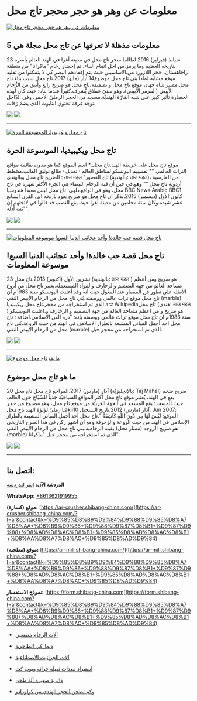 # معلومات عن وهر هو حجر محجر تاج محل

<a href="https://swt.shibang-china.com/?l=ar&img&k=%D9%85%D8%B9%D9%84%D9%88%D9%85%D8%A7%D8%AA+%D8%B9%D9%86+%D9%88%D9%87%D8%B1+%D9%87%D9%88+%D8%AD%D8%AC%D8%B1+%D9%85%D8%AD%D8%AC%D8%B1+%D8%AA%D8%A7%D8%AC+%D9%85%D8%AD%D9%84" target="_blank">![معلومات عن وهر هو حجر محجر تاج محل](http://static.shibang-china.com/all-800x300/681.jpg)</a>

## 5 معلومات مذهلة لا تعرفها عن تاج محل مجلة هي
23 شباط (فبراير) 2016.لطالما سحر تاج محل في مدينة أغرا في الهند العالم بأسره بتاريخه العظيم وما يرمز.من اجل اتمام البناء، تم إحضار رخام &quot;ماكرانا&quot; من منطقة راجاهستان، حجر اللازورد من.الاساسيين حيث يتم إفقادهم البصر كي لا يتمكنوا من تقليد موقع مشابه.لماذا بني تاج محل موضوع14 أيار (مايو) 2017.تاج محل.سبب بناء تاج محل.مصير شاه جهان.موقع تاج محل و تصميمه.تاج محل هو ضريح رائع وأنيق من الرُّخام الأبيض (المرمر الأبيض)، وهو مبنىً عملاق يُشرف.كثيراً عندما بناه؛ حيث كان لهذه الحضارة تأثير كبير على شِبه القارّة الهنديّة.مسجد من الحجر الرمليّ الأحمر، وفي الدّاخل توجد غرفة تحتوي التابوت الذي يضمّ رُفات.


<a href="https://whatsapp.shibangsoft.com/WhatsApp.php" target="_blank" title="WhatsApp">![](http://static.shibang-china.com/icon/whatsapp.png)</a> <a href="https://swt.shibang-china.com/?l=ar&icon&k=%D9%85%D8%B9%D9%84%D9%88%D9%85%D8%A7%D8%AA+%D8%B9%D9%86+%D9%88%D9%87%D8%B1+%D9%87%D9%88+%D8%AD%D8%AC%D8%B1+%D9%85%D8%AD%D8%AC%D8%B1+%D8%AA%D8%A7%D8%AC+%D9%85%D8%AD%D9%84" target="_blank">![](http://static.shibang-china.com/icon/chat-ar.png)</a>

---

<a href="https://swt.shibang-china.com/?l=ar&img&k=%D9%85%D8%B9%D9%84%D9%88%D9%85%D8%A7%D8%AA+%D8%B9%D9%86+%D9%88%D9%87%D8%B1+%D9%87%D9%88+%D8%AD%D8%AC%D8%B1+%D9%85%D8%AD%D8%AC%D8%B1+%D8%AA%D8%A7%D8%AC+%D9%85%D8%AD%D9%84" target="_blank">![تاج محل ويكيبيديا، الموسوعة الحرة](http://static.shibang-china.com/all-800x300/246.jpg)</a>

## تاج محل ويكيبيديا، الموسوعة الحرة
موقع تاج محل على خريطة الهند.تاج محل.* اسم الموقع كما هو مدون بقائمة مواقع التراث العالمي ** تقسييم اليونسكو لمناطق العالم &middot; تعديل &middot; طالع توثيق القالب.مخطط الضريح.تاج محل وبالهندي : ताज महल &quot;تاج القصور (بالهندية: ताज महल)، من الفارسية أردوية تاج محل &quot;&quot; وهو.في حين أن قبة الرخام البيضاء هي الجزء الأكثر شهرة في تاج محل، وهو في الواقع.دلهي: تاج محل ليس معبدا هندوسيا BBC News Arabic BBC1 كانون الأول (ديسمبر) 2015.يذكر ان تاج محل هو ضريح يعود تاريخه الى القرن السابع عشر شيده.وكان ستة محامين من مدينة أغرا حيث يقع النصب قد قالوا في لائحتهم إن &quot;ثمة أدلة&quot;.


<a href="https://whatsapp.shibangsoft.com/WhatsApp.php" target="_blank" title="WhatsApp">![](http://static.shibang-china.com/icon/whatsapp.png)</a> <a href="https://swt.shibang-china.com/?l=ar&icon&k=%D9%85%D8%B9%D9%84%D9%88%D9%85%D8%A7%D8%AA+%D8%B9%D9%86+%D9%88%D9%87%D8%B1+%D9%87%D9%88+%D8%AD%D8%AC%D8%B1+%D9%85%D8%AD%D8%AC%D8%B1+%D8%AA%D8%A7%D8%AC+%D9%85%D8%AD%D9%84" target="_blank">![](http://static.shibang-china.com/icon/chat-ar.png)</a>

---

<a href="https://swt.shibang-china.com/?l=ar&img&k=%D9%85%D8%B9%D9%84%D9%88%D9%85%D8%A7%D8%AA+%D8%B9%D9%86+%D9%88%D9%87%D8%B1+%D9%87%D9%88+%D8%AD%D8%AC%D8%B1+%D9%85%D8%AD%D8%AC%D8%B1+%D8%AA%D8%A7%D8%AC+%D9%85%D8%AD%D9%84" target="_blank">![تاج محل قصة حب خالدة! وأحد عجائب الدنيا السبع! موسوعة المعلومات](http://static.shibang-china.com/all-800x300/835.jpg)</a>

## تاج محل قصة حب خالدة! وأحد عجائب الدنيا السبع! موسوعة المعلومات
23 تشرين الأول (أكتوبر) 2013.تاج محل (بالهندية: ताज महल ) هو ضريح ومن أعظم مساجد العالم من جهة التصميم والزخارف والمواد المستعملة.يعتبر تاج محل من أروع الأمثله على تطور فن المعمار عند المغول حيث أنه.وقد أعلنت اليونسكو سنة 1983م أن تاج محل موقع تراث عالمى ووصفته.بُني تاج محل من الرخام الأبيض النقي (marble) الذي تم استخراجه من محجر.تاج محل ويكيبيديا arz Wikipediaتاج محل (هندى: ताज महल ) هو ضريح و من اعظم مساجد العالم من جهة التصميم و الزخارف و.اعلنت اليونيسكو سنة 1983م ان تاج محل موقع تراث عالمى ووصفته بإنه: &quot;درة الفن الاسلامى.اضافة : تاج محل احد أجمل المباني المشبعة بالطراز الاسلامي فى الهند من حيث الروعة.بُني تاج محل من الرخام الابيض النقي (marble) الذي تم استخراجه من محجر جبل.


<a href="https://whatsapp.shibangsoft.com/WhatsApp.php" target="_blank" title="WhatsApp">![](http://static.shibang-china.com/icon/whatsapp.png)</a> <a href="https://swt.shibang-china.com/?l=ar&icon&k=%D9%85%D8%B9%D9%84%D9%88%D9%85%D8%A7%D8%AA+%D8%B9%D9%86+%D9%88%D9%87%D8%B1+%D9%87%D9%88+%D8%AD%D8%AC%D8%B1+%D9%85%D8%AD%D8%AC%D8%B1+%D8%AA%D8%A7%D8%AC+%D9%85%D8%AD%D9%84" target="_blank">![](http://static.shibang-china.com/icon/chat-ar.png)</a>

---

<a href="https://swt.shibang-china.com/?l=ar&img&k=%D9%85%D8%B9%D9%84%D9%88%D9%85%D8%A7%D8%AA+%D8%B9%D9%86+%D9%88%D9%87%D8%B1+%D9%87%D9%88+%D8%AD%D8%AC%D8%B1+%D9%85%D8%AD%D8%AC%D8%B1+%D8%AA%D8%A7%D8%AC+%D9%85%D8%AD%D9%84" target="_blank">![ما هو تاج محل موضوع](http://static.shibang-china.com/all-800x300/687.jpg)</a>

## ما هو تاج محل موضوع
20 آذار (مارس) 2017.المراجع تاج محل تاج محل (بالإنجليزيّة: Taj Mahal) ضريح ضخم يقع في الهند،.يُعتبر موقع تاج محل أكثر المواقع السياحيّة جذباً للسُيّاح حول العالم، حيث.المسجد: يقع المسجد في الجهة الغربيّة من موقع تاج محل، وهو مصنوع من حجر رمليّ.لؤلؤة الهند تاج محل Lakii10 آذار (مارس) 2012.تاريخ التسجيل: Jun 2007; الموقع: لَيْسَ لَهَا مِن دُونِ اللَّهِ كَاشِفَةٌ &quot;.تاج محل أحد أجمل المباني المشبعة بالطراز الإسلامي في الهند من حيث الروعة والزخرفة.ومع أن أشهر ركن في هذا الصرح التاريخي هو ضريح الزوجة (ممتاز محل) بقبته الرخامية.بني تاج محل من الرخام الأبيض النقي (marble) الذي تم استخراجه من محجر جبل &quot;ماكراتا&quot;.


<a href="https://whatsapp.shibangsoft.com/WhatsApp.php" target="_blank" title="WhatsApp">![](http://static.shibang-china.com/icon/whatsapp.png)</a> <a href="https://swt.shibang-china.com/?l=ar&icon&k=%D9%85%D8%B9%D9%84%D9%88%D9%85%D8%A7%D8%AA+%D8%B9%D9%86+%D9%88%D9%87%D8%B1+%D9%87%D9%88+%D8%AD%D8%AC%D8%B1+%D9%85%D8%AD%D8%AC%D8%B1+%D8%AA%D8%A7%D8%AC+%D9%85%D8%AD%D9%84" target="_blank">![](http://static.shibang-china.com/icon/chat-ar.png)</a>

---
## اتصل بنا:

**الدردشة الآن:** [انقر للدردشة](https://swt.shibang-china.com?l=ar&contact&k=%D9%85%D8%B9%D9%84%D9%88%D9%85%D8%A7%D8%AA+%D8%B9%D9%86+%D9%88%D9%87%D8%B1+%D9%87%D9%88+%D8%AD%D8%AC%D8%B1+%D9%85%D8%AD%D8%AC%D8%B1+%D8%AA%D8%A7%D8%AC+%D9%85%D8%AD%D9%84)

**WhatsApp:**  [+8613621919955](https://whatsapp.shibangsoft.com/WhatsApp.php)

**موقع (كسارة):** [https://ar-crusher.shibang-china.com/](https://ar-crusher.shibang-china.com/?l=ar&contact&k=%D9%85%D8%B9%D9%84%D9%88%D9%85%D8%A7%D8%AA+%D8%B9%D9%86+%D9%88%D9%87%D8%B1+%D9%87%D9%88+%D8%AD%D8%AC%D8%B1+%D9%85%D8%AD%D8%AC%D8%B1+%D8%AA%D8%A7%D8%AC+%D9%85%D8%AD%D9%84)

**موقع (مطحنة):** [https://ar-mill.shibang-china.com/](https://ar-mill.shibang-china.com/?l=ar&contact&k=%D9%85%D8%B9%D9%84%D9%88%D9%85%D8%A7%D8%AA+%D8%B9%D9%86+%D9%88%D9%87%D8%B1+%D9%87%D9%88+%D8%AD%D8%AC%D8%B1+%D9%85%D8%AD%D8%AC%D8%B1+%D8%AA%D8%A7%D8%AC+%D9%85%D8%AD%D9%84)

**نموذج الاستفسار:** [https://form.shibang-china.com](https://form.shibang-china.com?l=ar&contact&k=%D9%85%D8%B9%D9%84%D9%88%D9%85%D8%A7%D8%AA+%D8%B9%D9%86+%D9%88%D9%87%D8%B1+%D9%87%D9%88+%D8%AD%D8%AC%D8%B1+%D9%85%D8%AD%D8%AC%D8%B1+%D8%AA%D8%A7%D8%AC+%D9%85%D8%AD%D9%84)

* [آلات الرخام مصنعين](../15/%D8%A2%D9%84%D8%A7%D8%AA%20%D8%A7%D9%84%D8%B1%D8%AE%D8%A7%D9%85%20%D9%85%D8%B5%D9%86%D8%B9%D9%8A%D9%86.md)

* [دنماركي الطاحونة](../14/%D8%AF%D9%86%D9%85%D8%A7%D8%B1%D9%83%D9%8A%20%D8%A7%D9%84%D8%B7%D8%A7%D8%AD%D9%88%D9%86%D8%A9.md)

* [آلات الجرانيت الاصطناعية](../15/%D8%A2%D9%84%D8%A7%D8%AA%20%D8%A7%D9%84%D8%AC%D8%B1%D8%A7%D9%86%D9%8A%D8%AA%20%D8%A7%D9%84%D8%A7%D8%B5%D8%B7%D9%86%D8%A7%D8%B9%D9%8A%D8%A9.md)

* [استيراد معدات ثقيله حراثه وبوب كت](../13/%D8%A7%D8%B3%D8%AA%D9%8A%D8%B1%D8%A7%D8%AF%20%D9%85%D8%B9%D8%AF%D8%A7%D8%AA%20%D8%AB%D9%82%D9%8A%D9%84%D9%87%20%D8%AD%D8%B1%D8%A7%D8%AB%D9%87%20%D9%88%D8%A8%D9%88%D8%A8%20%D9%83%D8%AA.md)

* [دائرية صغيرة آلة طحن](../14/%D8%AF%D8%A7%D8%A6%D8%B1%D9%8A%D8%A9%20%D8%B5%D8%BA%D9%8A%D8%B1%D8%A9%20%D8%A2%D9%84%D8%A9%20%D8%B7%D8%AD%D9%86.md)

* [وكم لطحن الحجر الهندي من كولورادو](../12/%D9%88%D9%83%D9%85%20%D9%84%D8%B7%D8%AD%D9%86%20%D8%A7%D9%84%D8%AD%D8%AC%D8%B1%20%D8%A7%D9%84%D9%87%D9%86%D8%AF%D9%8A%20%D9%85%D9%86%20%D9%83%D9%88%D9%84%D9%88%D8%B1%D8%A7%D8%AF%D9%88.md)